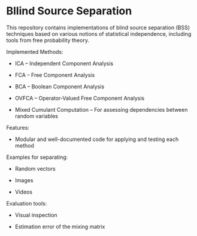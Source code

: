 # Bllind Source Separation 


This repository contains implementations of blind source separation (BSS) techniques based on various notions of statistical independence, including tools from free probability theory.

Implemented Methods:

* ICA – Independent Component Analysis

* FCA – Free Component Analysis

* BCA – Boolean Component Analysis

* OVFCA – Operator-Valued Free Component Analysis

* Mixed Cumulant Computation – For assessing dependencies between random variables

Features:

* Modular and well-documented code for applying and testing each method

Examples for separating:

* Random vectors

* Images

* Videos

Evaluation tools:

* Visual inspection

* Estimation error of the mixing matrix
